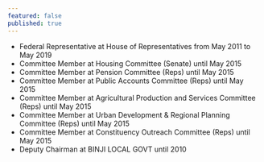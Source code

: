 ```yaml
---
featured: false
published: true
---
```

* Federal Representative at House of Representatives from May 2011 to May 2019
* Committee Member at Housing Committee (Senate) until May 2015
* Committee Member at Pension Committee (Reps) until May 2015
* Committee Member at Public Accounts Committee (Reps) until May 2015
* Committee Member at Agricultural Production and Services Committee (Reps) until May 2015
* Committee Member at Urban Development & Regional Planning Committee (Reps) until May 2015
* Committee Member at Constituency Outreach Committee (Reps) until May 2015
* Deputy Chairman at BINJI LOCAL GOVT until 2010

